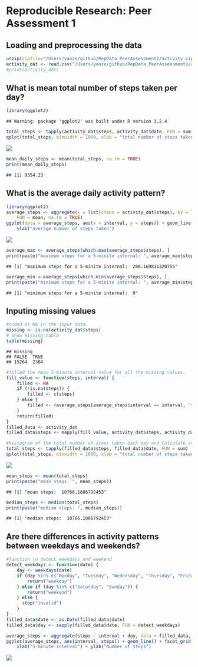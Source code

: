 # Reproducible Research: Peer Assessment 1


## Loading and preprocessing the data

```r
unzip(zipfile="/Users/yanze/github/RepData_PeerAssessment1/activity.zip")
activity_dat <- read.csv("/Users/yanze/github/RepData_PeerAssessment1/activity.csv")
#print(activity_dat)
```

## What is mean total number of steps taken per day?

```r
library(ggplot2)
```

```
## Warning: package 'ggplot2' was built under R version 3.2.4
```

```r
total_steps <- tapply(activity_dat$steps, activity_dat$date, FUN = sum, na.rm = TRUE)
qplot(total_steps, binwidth = 1000, xlab = "total number of steps taken per day")
```

![](PA1_template_files/figure-html/unnamed-chunk-2-1.png)<!-- -->

```r
mean_daily_steps <- mean(total_steps, na.rm = TRUE)
print(mean_daily_steps)
```

```
## [1] 9354.23
```

## What is the average daily activity pattern?


```r
library(ggplot2)
average_steps <- aggregate(x = list(steps = activity_dat$steps), by = list(interval =  activity_dat$interval), 
    FUN = mean, na.rm = TRUE)
ggplot(data = average_steps, aes(x = interval, y = steps)) + geom_line() + xlab("5-minute interval") + 
    ylab("average number of steps taken")
```

![](PA1_template_files/figure-html/unnamed-chunk-3-1.png)<!-- -->

```r
average_max <- average_steps[which.max(average_steps$steps), ]
print(paste("maximum steps for a 5-minite internal: ", average_max$steps))
```

```
## [1] "maximum steps for a 5-minite internal:  206.169811320755"
```

```r
average_min <-average_steps[which.min(average_steps$steps), ]
print(paste("minimum steps for a 5-minite internal: ", average_min$steps))
```

```
## [1] "minimum steps for a 5-minite internal:  0"
```
## Inputing missing values

```r
#coded as NA in the input data.
missing <- is.na(activity_dat$steps)
# Show missing table
table(missing)
```

```
## missing
## FALSE  TRUE 
## 15264  2304
```

```r
#filled the mean 5-minute interval value for all the missing values.
fill_value <- function(steps, interval) {
    filled <- NA
    if (!is.na(steps)) {
        filled <- c(steps) 
    } else {
        filled <- (average_steps[average_steps$interval == interval, "steps"])
    }
    return(filled)
}
filled_data <- activity_dat
filled_data$steps <- mapply(fill_value, activity_dat$steps, activity_dat$interval)

#histogram of the total number of steps taken each day and Calculate and report the mean and median total number of steps taken per day
total_steps <- tapply(filled_data$steps, filled_data$date, FUN = sum)
qplot(total_steps, binwidth = 1000, xlab = "total number of steps taken each day")
```

![](PA1_template_files/figure-html/unnamed-chunk-4-1.png)<!-- -->

```r
mean_steps <- mean(total_steps)
print(paste("mean steps: ", mean_steps))
```

```
## [1] "mean steps:  10766.1886792453"
```

```r
median_steps <- median(total_steps)
print(paste("median steps: ", median_steps))
```

```
## [1] "median steps:  10766.1886792453"
```

## Are there differences in activity patterns between weekdays and weekends?

```r
#function to detect weekdays and weekend
detect_weekdays <- function(date) {
    day <- weekdays(date)
    if (day %in% c("Monday", "Tuesday", "Wednesday", "Thursday", "Friday")) {
        return("weekday") 
    } else if (day %in% c("Saturday", "Sunday")) {
        return("weekend") 
    } else {
      stop("invalid")
    }
}
filled_data$date <- as.Date(filled_data$date)
filled_data$day <- sapply(filled_data$date, FUN = detect_weekdays)

average_steps <- aggregate(steps ~ interval + day, data = filled_data, mean)
ggplot(average_steps, aes(interval, steps)) + geom_line() + facet_grid(day ~ .) + 
    xlab("5-minute interval") + ylab("Number of steps")
```

![](PA1_template_files/figure-html/unnamed-chunk-5-1.png)<!-- -->
